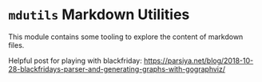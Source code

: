 # `mdutils` Markdown Utilities

This module contains some tooling to explore the content of markdown files.

Helpful post for playing with blackfriday: https://parsiya.net/blog/2018-10-28-blackfridays-parser-and-generating-graphs-with-gographviz/
